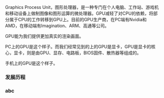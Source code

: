 Graphics Process Unit，图形处理器，是一种专门在个人电脑、工作站、游戏机和移动设备上做制图像和图形运算的微处理器。GPU减轻了对CPU的依赖，将部分属于CPU的工作转移到GPU上。目前的GPU生产商，在PC端有Nvidia和AMD，在移动端有Imagination、ARM、高通等公司。

GPU能为我们提供更加真实的渲染画面。

PC上的GPU是这个样子。而我们经常见到的上的GPU是显卡，GPU是显卡的核心，显卡，则是由GPU、显存、电路板，BIOS固件、散热器等组成的。


手机上的GPU是这个样子。



### 发展历程
### abc
